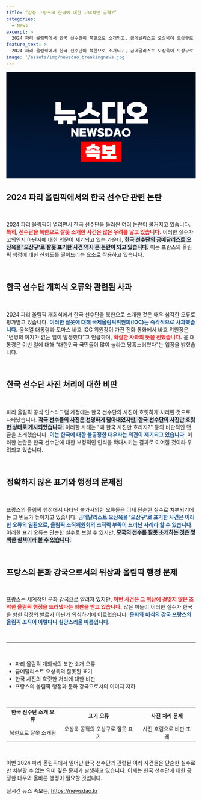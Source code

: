 ```yaml
---
title: “감정 프랑스의 한국에 대한 고의적인 공격?”
categories:
  - News
excerpt: >
  2024 파리 올림픽에서 한국 선수단이 북한으로 소개되고, 금메달리스트 오상욱이 오상구로 표기되는 황당한 실수가 발생했다. 한국 관련 사진조차 흐릿하게 처리된 채로 올라오며, 이 연속적인 오류로 인해 프랑스 행정에 대한 비판이 쏟아지고 있다.
feature_text: >
  2024 파리 올림픽에서 한국 선수단이 북한으로 소개되고, 금메달리스트 오상욱이 오상구로 표기되는 황당한 실수가 발생했다. 한국 관련 사진조차 흐릿하게 처리된 채로 올라오며, 이 연속적인 오류로 인해 프랑스 행정에 대한 비판이 쏟아지고 있다.
image: '/assets/img/newsdao_breakingnews.jpg'
---
```


<p><img src="/assets/img/newsdao_breakingnews.jpg" alt="implanttips 속보" /></p>

<h2 data-ke-size="size26">2024 파리 올림픽에서의 한국 선수단 관련 논란</h2>

<p data-ke-size="size16">&nbsp;</p>

<p>2024 파리 올림픽이 열리면서 한국 선수단을 둘러싼 여러 논란이 불거지고 있습니다. <b><span style="color: #ee2323;">특히, 선수단을 북한으로 잘못 소개한 사건은 많은 우려를 낳고 있습니다.</span></b> 이러한 실수가 고의인지 아닌지에 대한 의문이 제기되고 있는 가운데, <b><span style="background-color: #21538527;">한국 선수단의 금메달리스트 오상욱을 '오상구'로 잘못 표기한 사건 역시 큰 논란이 되고 있습니다.</span></b> 이는 프랑스의 올림픽 행정에 대한 신뢰도를 떨어뜨리는 요소로 작용하고 있습니다.</p>

<p data-ke-size="size16">&nbsp;</p>

<h2 data-ke-size="size26">한국 선수단 개회식 오류와 관련된 사과</h2>

<p data-ke-size="size16">&nbsp;</p>

<p>2024 파리 올림픽 개회식에서 한국 선수단을 북한으로 소개한 것은 매우 심각한 오류로 평가받고 있습니다. <b><span style="color: #1a5490;">이러한 잘못에 대해 국제올림픽위원회(IOC)는 즉각적으로 사과했습니다.</span></b> 윤석열 대통령과 토마스 바흐 IOC 위원장이 가진 전화 통화에서 바흐 위원장은 "변명의 여지가 없는 일이 발생했다"고 언급하며, <b><span style="color: #ee2323;">확실한 사과의 뜻을 전했습니다.</span></b> 윤 대통령은 이번 일에 대해 "대한민국 국민들이 많이 놀라고 당혹스러웠다"는 입장을 밝혔습니다.</p>

<p data-ke-size="size16">&nbsp;</p>

<h2 data-ke-size="size26">한국 선수단 사진 처리에 대한 비판</h2>

<p data-ke-size="size16">&nbsp;</p>

<p>파리 올림픽 공식 인스타그램 계정에는 한국 선수단의 사진이 흐릿하게 처리된 것으로 나타났습니다. <b><span style="background-color: #21538527;">각국 선수들의 사진은 선명하게 담아내었지만, 한국 선수단의 사진만 흐릿한 상태로 게시되었습니다.</span></b> 이러한 사태는 "왜 한국 사진만 흐리지?" 등의 비판적인 댓글을 초래했습니다. <b><span style="color: #1a5490;">이는 한국에 대한 불공정한 대우라는 의견이 제기되고 있습니다.</span></b> 이러한 논란은 한국 선수단에 대한 부정적인 인식을 확대시키는 결과로 이어질 것이라 우려되고 있습니다.</p>

<p data-ke-size="size16">&nbsp;</p>

<h2 data-ke-size="size26">정확하지 않은 표기와 행정의 문제점</h2>

<p data-ke-size="size16">&nbsp;</p>

<p>프랑스의 올림픽 행정에서 나타난 불가사의한 오류들은 이제 단순한 실수로 치부되기에는 그 빈도가 높아지고 있습니다. <b><span style="color: #1a5490;">금메달리스트 오상욱을 '오상구'로 표기한 사건은 이러한 오류의 일환으로, 올림픽 조직위원회의 조직력 부족이 드러난 사례라 할 수 있습니다.</span></b> 이러한 표기 오류는 단순한 실수로 보일 수 있지만, <b><span style="background-color: #21538527;">모국의 선수를 잘못 소개하는 것은 명백한 실책이라 볼 수 있습니다.</span></b></p>

<p data-ke-size="size16">&nbsp;</p>

<h2 data-ke-size="size26">프랑스의 문화 강국으로서의 위상과 올림픽 행정 문제</h2>

<p data-ke-size="size16">&nbsp;</p>

<p>프랑스는 세계적인 문화 강국으로 알려져 있지만, <b><span style="color: #ee2323;">이번 사건은 그 위상에 걸맞지 않은 조악한 올림픽 행정을 드러냈다는 비판을 받고 있습니다.</span></b> 많은 이들이 이러한 실수가 한국을 향한 감정의 발로가 아닌가 의심하기에 이르렀습니다. <b><span style="color: #1a5490;">문화와 미식의 강국 프랑스의 올림픽 조직이 이렇다니 실망스러울 따름입니다.</span></b></p>

<p data-ke-size="size16">&nbsp;</p>

<hr>

<p data-ke-size="size16">&nbsp;</p>

<ul>
    <li>파리 올림픽 개회식의 북한 소개 오류</li>
    <li>금메달리스트 오상욱의 잘못된 표기</li>
    <li>한국 사진의 흐릿한 처리에 대한 비판</li>
    <li>프랑스의 올림픽 행정과 문화 강국으로서의 이미지 저하</li>
</ul>

<p data-ke-size="size16">&nbsp;</p>

<table style="width:100%">
    <tr>
        <td style="text-align: center; height: 17px;"><b>한국 선수단 소개 오류</b></td>
        <td style="text-align: center; height: 17px;"><b>표기 오류</b></td>
        <td style="text-align: center; height: 17px;"><b>사진 처리 문제</b></td>
    </tr>
    <tr>
        <td style="text-align: center; height: 17px;">북한으로 잘못 소개됨</td>
        <td style="text-align: center; height: 17px;">오상욱 공적의 오상구로 잘못 표기</td>
        <td style="text-align: center; height: 17px;">사진 흐림으로 비판 초래</td>
    </tr>
</table>

<p data-ke-size="size16">&nbsp;</p>

<p>이번 2024 파리 올림픽에서 일어난 한국 선수단과 관련된 여러 사건들은 단순한 실수로만 치부할 수 없는 의미 깊은 문제가 발생하고 있습니다. 이제는 한국 선수단에 대한 공정한 대우와 올바른 행정이 필요할 것입니다.</p>
실시간 뉴스 속보는, <a href="https://newsdao.kr" rel="dofollow">https://newsdao.kr</a>


